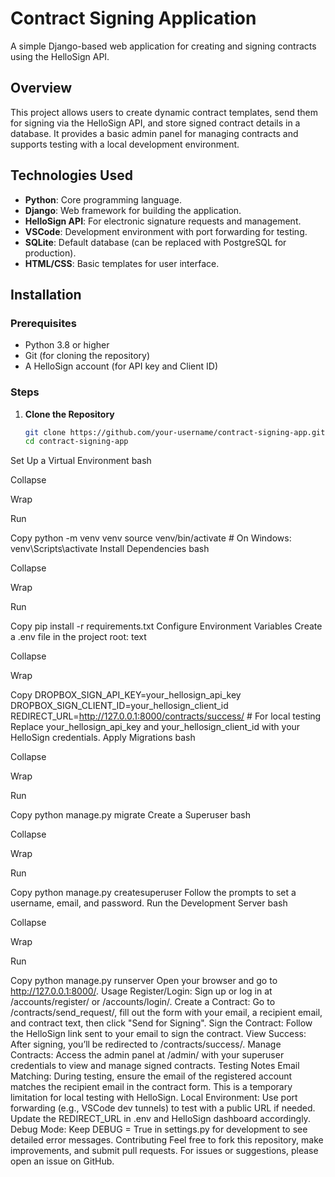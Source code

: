 # Contract Signing Application

A simple Django-based web application for creating and signing contracts using the HelloSign API.

## Overview
This project allows users to create dynamic contract templates, send them for signing via the HelloSign API, and store signed contract details in a database. It provides a basic admin panel for managing contracts and supports testing with a local development environment.

## Technologies Used
- **Python**: Core programming language.
- **Django**: Web framework for building the application.
- **HelloSign API**: For electronic signature requests and management.
- **VSCode**: Development environment with port forwarding for testing.
- **SQLite**: Default database (can be replaced with PostgreSQL for production).
- **HTML/CSS**: Basic templates for user interface.

## Installation

### Prerequisites
- Python 3.8 or higher
- Git (for cloning the repository)
- A HelloSign account (for API key and Client ID)

### Steps
1. **Clone the Repository**
   ```bash
   git clone https://github.com/your-username/contract-signing-app.git
   cd contract-signing-app
Set Up a Virtual Environment
bash

Collapse

Wrap

Run

Copy
python -m venv venv
source venv/bin/activate  # On Windows: venv\Scripts\activate
Install Dependencies
bash

Collapse

Wrap

Run

Copy
pip install -r requirements.txt
Configure Environment Variables
Create a .env file in the project root:
text

Collapse

Wrap

Copy
DROPBOX_SIGN_API_KEY=your_hellosign_api_key
DROPBOX_SIGN_CLIENT_ID=your_hellosign_client_id
REDIRECT_URL=http://127.0.0.1:8000/contracts/success/  # For local testing
Replace your_hellosign_api_key and your_hellosign_client_id with your HelloSign credentials.
Apply Migrations
bash

Collapse

Wrap

Run

Copy
python manage.py migrate
Create a Superuser
bash

Collapse

Wrap

Run

Copy
python manage.py createsuperuser
Follow the prompts to set a username, email, and password.
Run the Development Server
bash

Collapse

Wrap

Run

Copy
python manage.py runserver
Open your browser and go to http://127.0.0.1:8000/.
Usage
Register/Login: Sign up or log in at /accounts/register/ or /accounts/login/.
Create a Contract: Go to /contracts/send_request/, fill out the form with your email, a recipient email, and contract text, then click "Send for Signing".
Sign the Contract: Follow the HelloSign link sent to your email to sign the contract.
View Success: After signing, you’ll be redirected to /contracts/success/.
Manage Contracts: Access the admin panel at /admin/ with your superuser credentials to view and manage signed contracts.
Testing Notes
Email Matching: During testing, ensure the email of the registered account matches the recipient email in the contract form. This is a temporary limitation for local testing with HelloSign.
Local Environment: Use port forwarding (e.g., VSCode dev tunnels) to test with a public URL if needed. Update the REDIRECT_URL in .env and HelloSign dashboard accordingly.
Debug Mode: Keep DEBUG = True in settings.py for development to see detailed error messages.
Contributing
Feel free to fork this repository, make improvements, and submit pull requests. For issues or suggestions, please open an issue on GitHub.